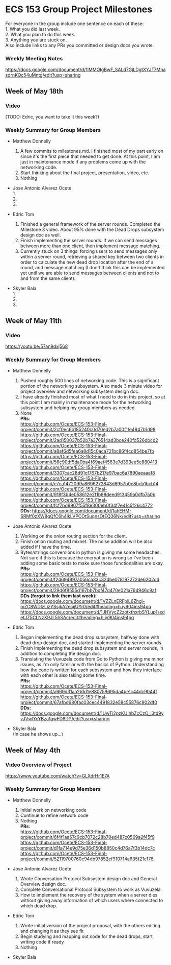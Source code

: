 # ECS 153 Group Project Milestones

For everyone in the group include one sentence on each of these:  
	1. What you did last week.  
	2. What you plan to do this week.  
	3. Anything you are stuck on.  
Also include links to any PRs you committed or design docs you wrote.


### Weekly Meeting Notes

https://docs.google.com/document/d/1lMMOIgBwF_SALd7GjLDgtXYJT7MnasdrnKQc54uMntg/edit?usp=sharing

## Week of May 18th

### Video
   (TODO: Edric, you want to take it this week?)

### Weekly Summary for Group Members

- Matthew Donnelly
	1. A few commits to milestones.md.  I finished most of my part early on since it's the first piece that needed to get done.  At this point, I am just in maintenance mode if any problems come up with the networking code.
	2. Start thinking about the final project, presentation, video, etc.
	3. Nothing  

- Jose Antonio Alvarez Ocete  
	1.  
	2.  
	3.  

- Edric Tom  
	1.  Finished a general framework of the server rounds. Completed the Milestone 3 video. About 95% done with the Dead Drops subsystem design doc as well.     
	2.  Finish implementing the server rounds. If we can send messages between more than one client, then implement message matching.     
	3.  Currently stuck on 3 things: forcing users to send messages only within a server round, retrieving a shared key between two clients in order to calculate the new dead drop location after the end of a round, and message matching (I don't think this can be implemented yet until we are able to send messages between clients and not to and from the same client).    

- Skyler Bala  
	1.  
	2.  
	3.  


## Week of May 11th

### Video

https://youtu.be/57an9dxj568

### Weekly Summary for Group Members
- Matthew Donnelly  
	1. Pushed roughly 500 lines of networking code. This is a significant portion of the networking subsystem. Also made 3 minute video for project overview and networking subsystem design doc.
	2. I have already finished most of what I need to do in this project, so at this point I am mainly in maintenance mode for the networking subsystem and helping my group members as needed.
	3. None  
	**PRs**:  
		https://github.com/Ocete/ECS-153-Final-project/commit/2cf0ec6b185240c0d70ed2b7a00f1fe4947b1d98
		https://github.com/Ocete/ECS-153-Final-project/commit/2ad150037b52b7a376514ad3bce240fd526dbcd2
		https://github.com/Ocete/ECS-153-Final-project/commit/a8af6d5fea6a8d15c0aca721bc86f4cd854be7fb
		https://github.com/Ocete/ECS-153-Final-project/commit/56c90df5da0ba4f69aef4563e7d393ee5c880413
		https://github.com/Ocete/ECS-153-Final-project/commit/3307cac28d91cf767b217e97bac6a7890aeaaaf8
		https://github.com/Ocete/ECS-153-Final-project/commit/e7ca1472099a8696272843d6957b0e8bcb1bcb14
		https://github.com/Ocete/ECS-153-Final-project/commit/918f3b4e058612e2f1b88deed913459a0dfb7a0b
		https://github.com/Ocete/ECS-153-Final-project/commit/fcf7bd9907f55f8e300eb0f34f7e41c5f26c4772  
  **DDs:**
		https://docs.google.com/document/d/1ahEHM-SRMf0zXW8gQfC6h4ikLVPCOtSuqnsOtEQ36Nk/edit?usp=sharing  

- Jose Antonio Alvarez Ocete  
	1. Working on the onion routing section for the client.
	2. Finish onion routing and mixnet. The noise addition will be also added if I have the time.
	3. Bytes/strings conversions in python is giving me some headaches. Not sure if this is because the encryption is wrong so I've been adding some basic tests to make sure those functionalities are okay.  
	**PRs:**  
		https://github.com/Ocete/ECS-153-Final-project/commit/f24694897a056ca33c324be078197272de6202c4  
		https://github.com/Ocete/ECS-153-Final-project/commit/29d6f8555d167bb7bdf47d470e021a764946c9af  
  **DDs (forgot to link them last week):**
		https://docs.google.com/document/d/1VZZLnERFplL6Zhgi-mZC8WDIzLizYSsjkA2ecijUYr0/edit#heading=h.iy904ins94pq
		https://docs.google.com/document/d/1JHVycZ2zotkthxrbSYLup1sxdetJZ5CLNzX9JL5hSAc/edit#heading=h.iy904ins94pq

- Edric Tom  
	1. Began implementing the dead drop subsystem, halfway done with dead drop design doc, and started implementing the server rounds.  
	2. Finish implementing the dead drop subsystem and server rounds, in addition to completing the design doc.   
	3. Translating the Vuvuzela code from Go to Python is giving me minor issues, as I'm only familiar with the basics of Python. Understanding how the code is written for each subsystem and how they interface with each other is also taking some time.  
	**PRs:**  
		https://github.com/Ocete/ECS-153-Final-project/commit/a669d31aa2b1d1e880759695da4be1c44dc9044f    
		https://github.com/Ocete/ECS-153-Final-project/commit/67afbd680fac03cec4491832e58c55876c902df0      
 	**DDs:**
		https://docs.google.com/document/d/1UwTi2pzKUIhbZcCzO_i3td9yvJVwlYcYBza1qwFD8DY/edit?usp=sharing

- Skyler Bala  
	(In case he shows up...)


## Week of May 4th

### Video Overview of Project

https://www.youtube.com/watch?v=GLXdrHr1E7A

### Weekly Summary for Group Members

- Matthew Donnelly  
	1. Initial work on networking code  
	2. Continue to refine network code  
	3. Nothing  
	**PRs**:  
		https://github.com/Ocete/ECS-153-Final-project/commit/6f4f1aa57c9cb7072c28b70ed487c0569a2f45f9  
		https://github.com/Ocete/ECS-153-Final-project/commit/d1fa714e9d75e36d150b8850c4d76a7f3b14dc7c  
		https://github.com/Ocete/ECS-153-Final-project/commit/52119700760c94db97852cf910714a635f21e178  

- Jose Antonio Alvarez Ocete  
	1. Wrote Conversation Protocol Subsystem design doc and General Overview design doc.  
	2. Complete Conversational Protocol Subsystem to work as Vuvuzela.  
	3. How to implement the recovery of the system when a server dies without giving away information of which users where connected to which dead drop.

- Edric Tom  
	1. Wrote initial version of the project proposal, with the others editing and changing it as they see fit  
	2. Begin studying and mapping out code for the dead drops, start writing code if ready  
	3. Nothing  

- Skyler Bala  
